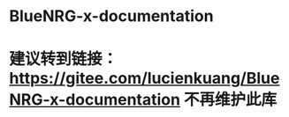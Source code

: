 # BlueNRG-x-documentation


# 建议转到链接：https://gitee.com/lucienkuang/BlueNRG-x-documentation 不再维护此库








